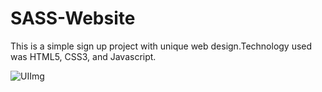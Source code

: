 # SASS-Website
This is a simple sign up project with unique web design.Technology used was HTML5, CSS3, and Javascript.

![UIImg](https://user-images.githubusercontent.com/80078725/209354944-c21643ca-2fa7-4d48-abbc-5e4795b85daa.png)
